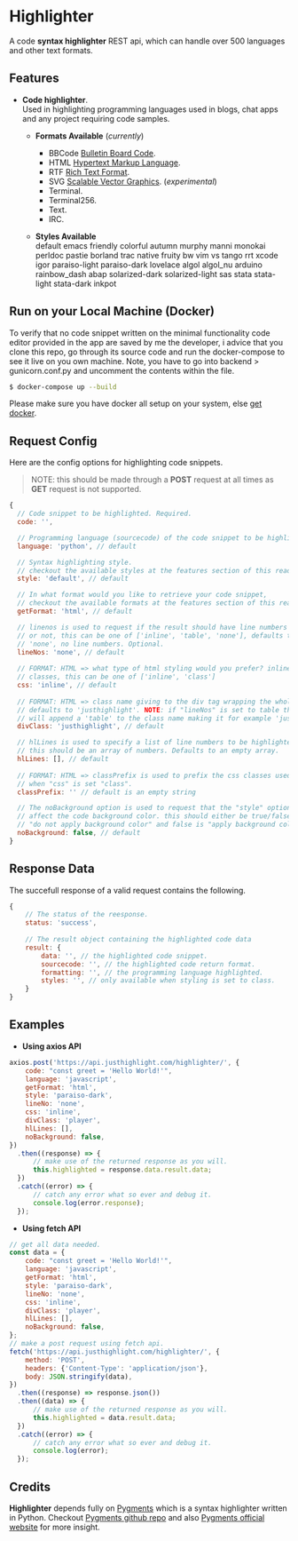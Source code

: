 # Highlighter

A code **syntax highlighter** REST api, which can handle over 500 languages and other text formats.


## Features

* **Code highlighter**.  
Used in highlighting programming languages used in blogs, chat apps and any project requiring code samples.

  * **Formats Available** (_currently_)
    * BBCode [Bulletin Board Code](https://en.wikipedia.org/wiki/BBCode).
    * HTML [Hypertext Markup Language](https://www.w3schools.com/html/html_intro.asp).
    * RTF [Rich Text Format](https://en.wikipedia.org/wiki/Rich_Text_Format).
    * SVG [Scalable Vector Graphics](https://developer.mozilla.org/en-US/docs/Web/SVG). (_experimental_)
    * Terminal.
    * Terminal256.
    * Text.
    * IRC.

  * **Styles Available**  
    default emacs friendly colorful autumn murphy manni monokai perldoc pastie borland trac native fruity bw vim vs tango rrt xcode igor paraiso-light paraiso-dark lovelace algol algol_nu arduino rainbow_dash abap solarized-dark solarized-light sas stata stata-light stata-dark inkpot


## Run on your Local Machine (Docker)
To verify that no code snippet written on the minimal functionality code editor provided in the app are saved by me the developer, i advice that you clone this repo, go through its source code and run the docker-compose to see it live on you own machine. Note, you have to go into backend > gunicorn.conf.py and uncomment the contents within the file.

```bash
$ docker-compose up --build
```

Please make sure you have docker all setup on your system, else [get docker](https://docs.docker.com/get-docker/).

## Request Config

Here are the config options for highlighting code snippets.  
>NOTE: this should be made through a **POST** request at all times as **GET** request is not supported.

```javascript
{
  // Code snippet to be highlighted. Required.
  code: '',

  // Programming language (sourcecode) of the code snippet to be highlighted. Required. 
  language: 'python', // default

  // Syntax highlighting style.
  // checkout the available styles at the features section of this readme.
  style: 'default', // default

  // In what format would you like to retrieve your code snippet,
  // checkout the available formats at the features section of this readme.
  getFormat: 'html', // default

  // linenos is used to request if the result should have line numbers
  // or not, this can be one of ['inline', 'table', 'none'], defaults to
  // 'none', no line numbers. Optional.
  lineNos: 'none', // default
  
  // FORMAT: HTML => what type of html styling would you prefer? inline css or
  // classes, this can be one of ['inline', 'class']
  css: 'inline', // default
  
  // FORMAT: HTML => class name giving to the div tag wrapping the whole code block
  // defaults to 'justhighlight'. NOTE: if "lineNos" is set to table this
  // will append a 'table' to the class name making it for example 'justhighlighttable'.
  divClass: 'justhighlight', // default

  // hlLines is used to specify a list of line numbers to be highlighted in your code snippet
  // this should be an array of numbers. Defaults to an empty array.
  hlLines: [], // default
  
  // FORMAT: HTML => classPrefix is used to prefix the css classes used
  // when "css" is set "class".
  classPrefix: '' // default is an empty string

  // The noBackground option is used to request that the "style" option selected should not
  // affect the code background color. this should either be true/false, where true is
  // "do not apply background color" and false is "apply background color". 
  noBackground: false, // default
}
```

## Response Data
The succefull response of a valid request contains the following.

```javascript
{
    // The status of the reesponse.
    status: 'success',
    
    // The result object containing the highlighted code data
    result: {
        data: '', // the highlighted code snippet.
        sourcecode: '', // the highlighted code return format. 
        formatting: '', // the programming language highlighted.
        styles: '', // only available when styling is set to class.
    }
}
```

## Examples
* **Using axios API**

```javascript
axios.post('https://api.justhighlight.com/highlighter/', {
    code: "const greet = 'Hello World!'",
    language: 'javascript',
    getFormat: 'html',
    style: 'paraiso-dark',
    lineNo: 'none',
    css: 'inline',
    divClass: 'player',
    hlLines: [],
    noBackground: false,
})
  .then((response) => {
      // make use of the returned response as you will.
      this.highlighted = response.data.result.data;
  })
  .catch((error) => {
      // catch any error what so ever and debug it.
      console.log(error.response);
  });

```

* **Using fetch API**
```javascript
// get all data needed.
const data = {
    code: "const greet = 'Hello World!'",
    language: 'javascript',
    getFormat: 'html',
    style: 'paraiso-dark',
    lineNo: 'none',
    css: 'inline',
    divClass: 'player',
    hlLines: [],
    noBackground: false,
};
// make a post request using fetch api.
fetch('https://api.justhighlight.com/highlighter/', {
    method: 'POST',
    headers: {'Content-Type': 'application/json'},
    body: JSON.stringify(data),
})
  .then((response) => response.json())
  .then((data) => {
      // make use of the returned response as you will.
      this.highlighted = data.result.data;
  })
  .catch((error) => {
      // catch any error what so ever and debug it.
      console.log(error);
  });
```

## Credits
**Highlighter** depends fully on [Pygments](https://pygments.org/) which is a syntax highlighter written in Python. Checkout [Pygments github repo](https://github.com/pygments/pygments) and also [Pygments official website](https://pygments.org/) for more insight.